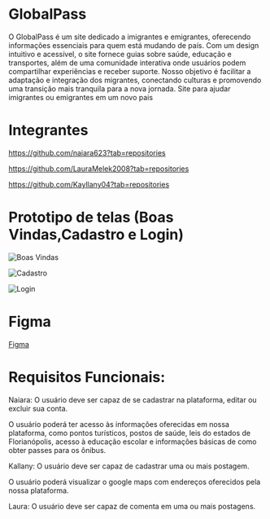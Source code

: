 # GlobalPass

  O GlobalPass é um site dedicado a imigrantes e emigrantes, oferecendo informações essenciais para quem está mudando de país. Com um design intuitivo e acessível, o site fornece guias sobre saúde, educação e transportes, além de uma comunidade interativa onde usuários podem compartilhar experiências e receber suporte.
  Nosso objetivo é facilitar a adaptação e integração dos migrantes, conectando culturas e promovendo uma transição mais tranquila para a nova jornada.
  Site para ajudar imigrantes ou emigrantes em um novo pais 


# Integrantes
https://github.com/naiara623?tab=repositories

https://github.com/LauraMelek2008?tab=repositories

https://github.com/Kayllany04?tab=repositories

# Prototipo de telas (Boas Vindas,Cadastro e Login)

![Boas Vindas](image-3.png)

![Cadastro](image-1.png)

![Login](image-2.png)

# Figma

[Figma](https://www.figma.com/design/FO2W79j3uIpQj9vex1nWEU/GlobalPass?node-id=0-1&p=f&t=fRLAKnY8K8Ey3bEj-0) 

# Requisitos Funcionais:

Naiara: 
 O usuário deve ser capaz de se cadastrar na plataforma, editar ou excluir sua conta.

O usuário poderá ter acesso às informações oferecidas em nossa plataforma, como pontos turísticos, postos de saúde, leis do estados de Florianópolis, acesso à educação escolar e informações básicas de como obter passes para os ônibus.

Kallany:
O usuário deve ser capaz de cadastrar uma ou mais postagem.

O usuário poderá visualizar o google maps com endereços oferecidos pela nossa plataforma.


Laura:
O usuário deve ser capaz de comenta em uma ou mais postagens.




